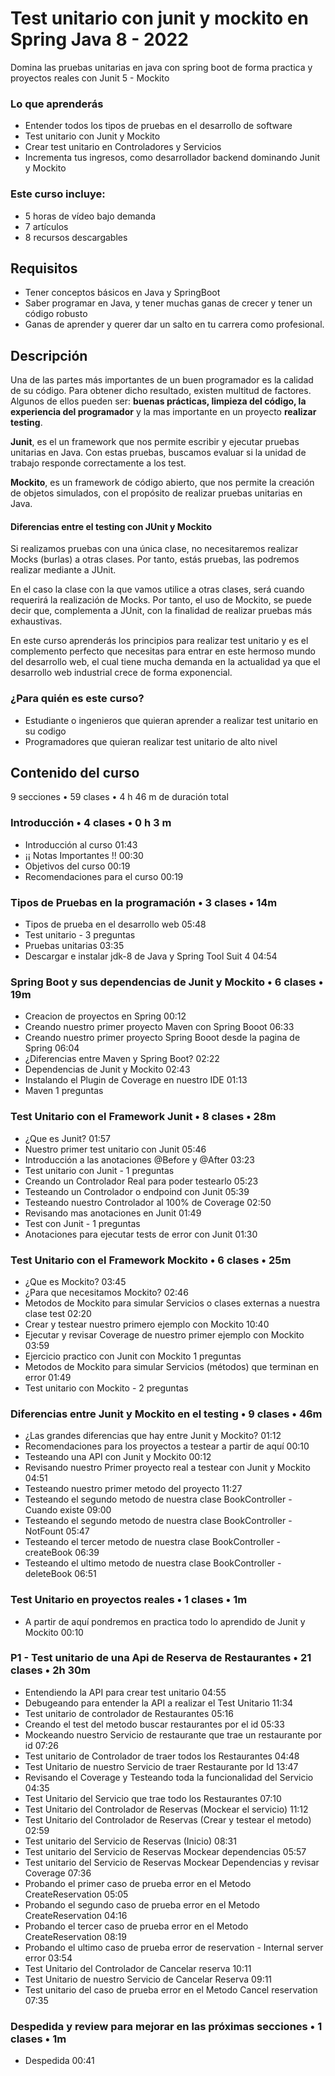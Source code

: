 # Test unitario con junit y mockito en Spring Java 8 - 2022

Domina las pruebas unitarias en java con spring boot de forma practica y proyectos reales con Junit 5 - Mockito

### Lo que aprenderás

* Entender todos los tipos de pruebas en el desarrollo de software
* Test unitario con Junit y Mockito
* Crear test unitario en Controladores y Servicios
* Incrementa tus ingresos, como desarrollador backend dominando Junit y Mockito

### Este curso incluye:
* 5 horas de vídeo bajo demanda
* 7 artículos
* 8 recursos descargables

## Requisitos

* Tener conceptos básicos en Java y SpringBoot
* Saber programar en Java, y tener muchas ganas de crecer y tener un código robusto
* Ganas de aprender y querer dar un salto en tu carrera como profesional.

## Descripción

Una de las partes más importantes de un buen programador es la calidad de su código. Para obtener dicho resultado, existen multitud de factores. Algunos de ellos pueden ser: **buenas prácticas, limpieza del código, la experiencia del programador** y la mas importante en un proyecto **realizar testing**.

**Junit**, es el un framework que nos permite escribir y ejecutar pruebas unitarias en Java. Con estas pruebas, buscamos evaluar si la unidad de trabajo responde correctamente a los test.

**Mockito**, es un framework de código abierto, que nos permite la creación de objetos simulados, con el propósito de realizar pruebas unitarias en Java.

#### Diferencias entre el testing con JUnit y Mockito

Si realizamos pruebas con una única clase, no necesitaremos realizar Mocks (burlas) a otras clases. Por tanto, estás pruebas, las podremos realizar mediante a JUnit.

En el caso la clase con la que vamos utilice a otras clases, será cuando requerirá la realización de Mocks. Por tanto, el uso de Mockito, se puede decir que, complementa a JUnit, con la finalidad de realizar pruebas más exhaustivas.

En este curso aprenderás los principios para realizar test unitario y es el complemento perfecto que necesitas para entrar en este hermoso mundo del desarrollo web, el cual tiene mucha demanda en la actualidad ya que el desarrollo web industrial crece de forma exponencial.

### ¿Para quién es este curso?

* Estudiante o ingenieros que quieran aprender a realizar test unitario en su codigo
* Programadores que quieran realizar test unitario de alto nivel

## Contenido del curso

9 secciones • 59 clases • 4 h 46 m de duración total

### Introducción • 4 clases • 0 h 3 m 

* Introducción al curso 01:43
* ¡¡ Notas Importantes !! 00:30
* Objetivos del curso 00:19
* Recomendaciones para el curso 00:19

### Tipos de Pruebas en la programación • 3 clases • 14m 

* Tipos de prueba en el desarrollo web 05:48
* Test unitario  -  3 preguntas
* Pruebas unitarias 03:35
* Descargar e instalar jdk-8 de Java y Spring Tool Suit 4 04:54

### Spring Boot y sus dependencias de Junit y Mockito • 6 clases • 19m 

* Creacion de proyectos en Spring 00:12
* Creando nuestro primer proyecto Maven con Spring Booot 06:33
* Creando nuestro primer proyecto Spring Booot desde la pagina de Spring 06:04
* ¿Diferencias entre Maven y Spring Boot? 02:22
* Dependencias de Junit y Mockito 02:43
* Instalando el Plugin de Coverage en nuestro IDE 01:13
* Maven 1 preguntas

### Test Unitario con el Framework Junit • 8 clases • 28m 

* ¿Que es Junit? 01:57
* Nuestro primer test unitario con Junit 05:46
* Introducción a las anotaciones @Before y @After 03:23
* Test unitario con Junit - 1 preguntas
* Creando un Controlador Real para poder testearlo 05:23
* Testeando un Controlador o endpoind con Junit 05:39
* Testeando nuestro Controlador al 100% de Coverage 02:50
* Revisando mas anotaciones en Junit 01:49
* Test con Junit - 1 preguntas
* Anotaciones para ejecutar tests de error con Junit 01:30

### Test Unitario con el Framework Mockito • 6 clases • 25m 

* ¿Que es Mockito? 03:45
* ¿Para que necesitamos Mockito? 02:46
* Metodos de Mockito para simular Servicios o clases externas a nuestra clase test 02:20
* Crear y testear nuestro primero ejemplo con Mockito 10:40
* Ejecutar y revisar Coverage de nuestro primer ejemplo con Mockito 03:59
* Ejercicio practico con Junit con Mockito 1 preguntas
* Metodos de Mockito para simular Servicios (métodos) que terminan en error 01:49
* Test unitario con Mockito - 2 preguntas

### Diferencias entre Junit y Mockito en el testing • 9 clases • 46m 

* ¿Las grandes diferencias que hay entre Junit y Mockito? 01:12
* Recomendaciones para los proyectos a testear a partir de aquí 00:10
* Testeando una API con Junit y Mockito 00:12
* Revisando nuestro Primer proyecto real a testear con Junit y Mockito 04:51
* Testeando nuestro primer metodo del proyecto 11:27
* Testeando el segundo metodo de nuestra clase BookController - Cuando existe 09:00
* Testeando el segundo metodo de nuestra clase BookController -NotFount 05:47
* Testeando el tercer metodo de nuestra clase BookController - createBook 06:39
* Testeando el ultimo metodo de nuestra clase BookController - deleteBook 06:51

### Test Unitario en proyectos reales • 1 clases • 1m 

* A partir de aquí pondremos en practica todo lo aprendido de Junit y Mockito 00:10

### P1 - Test unitario de una Api de Reserva de Restaurantes • 21 clases • 2h 30m 

* Entendiendo la API para crear test unitario 04:55
* Debugeando para entender la API a realizar el Test Unitario 11:34
* Test unitario de controlador de Restaurantes 05:16
* Creando el test del metodo buscar restaurantes por el id 05:33
* Mockeando nuestro Servicio de restaurante que trae un restaurante por id 07:26
* Test unitario de Controlador de traer todos los Restaurantes 04:48
* Test Unitario de nuestro Servicio de traer Restaurante por Id 13:47
* Revisando el Coverage y Testeando toda la funcionalidad del Servicio 04:35
* Test Unitario del Servicio que trae todo los Restaurantes 07:10
* Test Unitario del Controlador de Reservas (Mockear el servicio) 11:12
* Test Unitario del Controlador de Reservas (Crear y testear el metodo) 02:59
* Test unitario del Servicio de Reservas (Inicio) 08:31
* Test unitario del Servicio de Reservas Mockear dependencias 05:57
* Test unitario del Servicio de Reservas Mockear Dependencias y revisar Coverage 07:36
* Probando el primer caso de prueba error en el Metodo CreateReservation 05:05
* Probando el segundo caso de prueba error en el Metodo CreateReservation 04:16
* Probando el tercer caso de prueba error en el Metodo CreateReservation 08:19
* Probando el ultimo caso de prueba error de reservation - Internal server error 03:54
* Test Unitario del Controlador de Cancelar reserva 10:11
* Test Unitario de nuestro Servicio de Cancelar Reserva 09:11
* Test unitario del caso de prueba error en el Metodo Cancel reservation 07:35

### Despedida y review para mejorar en las próximas secciones • 1 clases • 1m 

* Despedida 00:41


